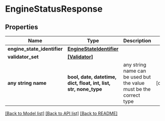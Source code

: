 # EngineStatusResponse


## Properties
Name | Type | Description | Notes
------------ | ------------- | ------------- | -------------
**engine_state_identifier** | [**EngineStateIdentifier**](EngineStateIdentifier.md) |  | 
**validator_set** | [**[Validator]**](Validator.md) |  | 
**any string name** | **bool, date, datetime, dict, float, int, list, str, none_type** | any string name can be used but the value must be the correct type | [optional]

[[Back to Model list]](../README.md#documentation-for-models) [[Back to API list]](../README.md#documentation-for-api-endpoints) [[Back to README]](../README.md)


